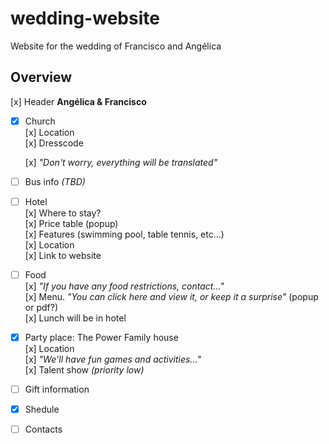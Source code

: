 # wedding-website
Website for the wedding of Francisco and Angélica

## Overview

[x] Header **Angélica & Francisco**

- [x] Church  
  [x] Location  
  [x] Dresscode  
  <!-- [ ] Mass estimated duration -->
  [x] *"Don't worry, everything will be translated"*  

- [ ] Bus info *(TBD)*  

- [ ] Hotel  
  [x] Where to stay?  
  [x] Price table (popup)  
  [x] Features (swimming pool, table tennis, etc...)  
  [x] Location   
  [x] Link to website  

- [ ] Food  
  [x] *"If you have any food restrictions, contact..."*  
  [x] Menu. *"You can click here and view it, or keep it a surprise"* (popup or pdf?)  
  [x] Lunch will be in hotel  

- [x] Party place: The Power Family house  
  [x] Location  
  [x] *"We'll have fun games and activities..."*  
  [x] Talent show *(priority low)*  

- [ ] Gift information  
- [x] Shedule  
- [ ] Contacts


